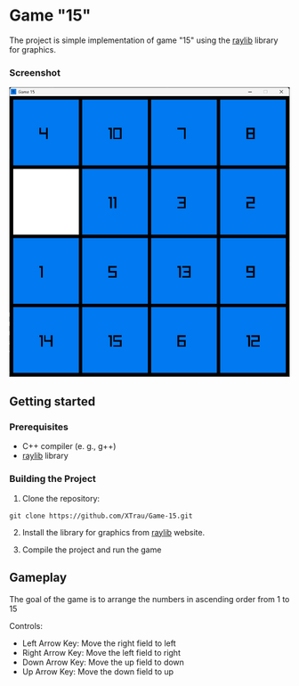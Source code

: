 # Game "15"

The project is simple implementation of game "15" using the [raylib](https://www.raylib.com/) library for graphics.


### Screenshot

![img.png](screenshots/img.png)

## Getting started

### Prerequisites

- C++ compiler (e. g., g++)
- [raylib](https://www.raylib.com/) library

### Building the Project

1. Clone the repository:

```
git clone https://github.com/XTrau/Game-15.git
```
2. Install the library for graphics from [raylib](https://www.raylib.com/) website.

3. Compile the project and run the game

## Gameplay

The goal of the game is to arrange the numbers in ascending order from 1 to 15

Controls:

- Left Arrow Key: Move the right field to left
- Right Arrow Key: Move the left field to right
- Down Arrow Key: Move the up field to down
- Up Arrow Key: Move the down field to up

